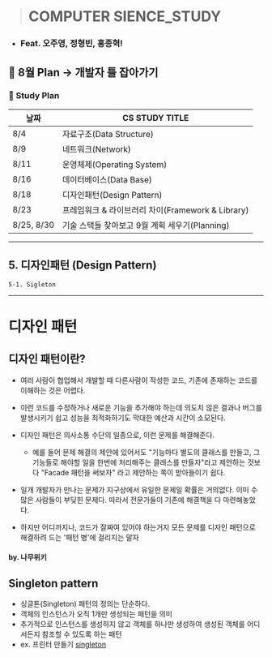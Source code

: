 > # COMPUTER SIENCE_STUDY
- ### Feat. 오주영, 정형빈, 홍종혁!

## 🚩 8월 Plan -> 개발자 틀 잡아가기
### 🚩 Study Plan

|날짜|CS STUDY TITLE|
|---|---|
|8/4|자료구조(Data Structure)|
|8/9|네트워크(Network)|
|8/11|운영체제(Operating System)|
|8/16|데이터베이스(Data Base)|
|8/18|디자인패턴(Design Pattern)|
|8/23|프레임워크 & 라이브러리 차이(Framework & Library)|
|8/25, 8/30| 기술 스택들 찾아보고 9월 계획 세우기(Planning)|
---

## 5. 디자인패턴 (Design Pattern)

	5-1. Sigleton

---
# 디자인 패턴
## 디자인 패턴이란?
- 여러 사람이 협업해서 개발할 때 다른사람이 작성한 코드, 기존에 존재하는 코드를 이해하는 것은 어렵다.
- 이런 코드를 수정하거나 새로운 기능을 추가해야 하는데 의도치 않은 결과나 버그를 발생시키기 쉽고 성능을 최적화하기도 막대한 예산과 시간이 소모된다.
- 디자인 패턴은 의사소통 수단의 일종으로, 이런 문제를 해결해준다.
  - 예를 들어 문제 해결의 제안에 있어서도 "기능마다 별도의 클래스를 만들고, 그 기능들로 해야할 일을 한번에 처리해주는 클래스를 만들자"라고 제안하는 것보다 "Facade 패턴을 써보자" 라고 제안하는 쪽이 받아들이기 쉽다.

- 일개 개발자가 만나는 문제가 지구상에서 유일한 문제일 확률은 거의없다. 이미 수많은 사람들이 부딪힌 문제다. 따라서 전문가들이 기존에 해결책을 다 마련해놓았다.
- 하지만 어디까지나, 코드가 잘짜여 있어야 하는거지 모든 문제를 디자인 패턴으로 해결하려 드는 '패턴 병'에 걸리지는 말자

#### by. 나무위키

## Singleton pattern
- 싱글톤(Singleton) 패턴의 정의는 단순하다.
- 객체의 인스턴스가 오직 1개만 생성되는 패턴을 의미
- 추가적으로 인스턴스를 생성하지 않고 객체를 하나만 생성하여 생성된 객체를 어디서든지 참조할 수 있도록 하는 패턴
- ex. 프린터 만들기
[singleton](https://wikidocs.net/69361#_1)
